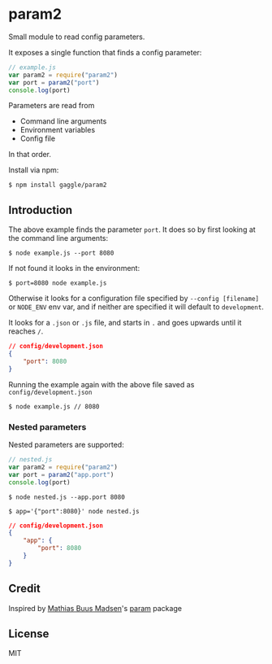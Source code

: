 # param2

Small module to read config parameters.

It exposes a single function that finds a config parameter:

``` js
// example.js
var param2 = require("param2")
var port = param2("port")
console.log(port)
```

Parameters are read from
* Command line arguments
* Environment variables
* Config file

In that order.

Install via npm:

    $ npm install gaggle/param2

## Introduction
The above example finds the parameter `port`.
It does so by first looking at the command line arguments:

    $ node example.js --port 8080

If not found it looks in the environment:

    $ port=8080 node example.js

Otherwise it looks for a configuration file
specified by `--config [filename]` or `NODE_ENV` env var,
and if neither are specified it will default to `development`.

It looks for a `.json` or `.js` file,
and starts in `.` and goes upwards until it reaches `/`.

``` json
// config/development.json
{
    "port": 8080
}
```

Running the example again with the above file saved as `config/development.json`

    $ node example.js // 8080

### Nested parameters
Nested parameters are supported:

``` js
// nested.js
var param2 = require("param2")
var port = param2("app.port")
console.log(port)
```

```
$ node nested.js --app.port 8080
```

```
$ app='{"port":8080}' node nested.js
```

``` json
// config/development.json
{
    "app": {
        "port": 8080
    }
}
```

## Credit
Inspired by [Mathias Buus Madsen](https://github.com/mafintosh)'s
[param](https://github.com/mafintosh/param) package

## License
MIT
